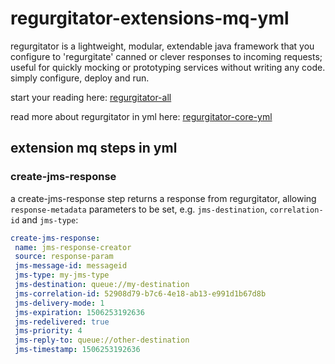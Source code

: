 # regurgitator-extensions-mq-yml

regurgitator is a lightweight, modular, extendable java framework that you configure to 'regurgitate' canned or clever responses to incoming requests; useful for quickly mocking or prototyping services without writing any code. simply configure, deploy and run.

start your reading here: [regurgitator-all](http://github.com/talmeym/regurgitator-all#regurgitator)

read more about regurgitator in yml here: [regurgitator-core-yml](http://github.com/talmeym/regurgitator-core-yml#yml-configuration-of-regurgitator)

## extension mq steps in yml

### create-jms-response

a create-jms-response step returns a response from regurgitator, allowing ``response-metadata`` parameters to be set, e.g. ``jms-destination``, ``correlation-id`` and ``jms-type``:

```yml
create-jms-response:
 name: jms-response-creator
 source: response-param
 jms-message-id: messageid
 jms-type: my-jms-type
 jms-destination: queue://my-destination
 jms-correlation-id: 52908d79-b7c6-4e18-ab13-e991d1b67d8b
 jms-delivery-mode: 1
 jms-expiration: 1506253192636
 jms-redelivered: true
 jms-priority: 4
 jms-reply-to: queue://other-destination
 jms-timestamp: 1506253192636
```
